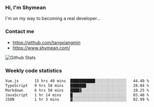 ### Hi, I'm Shymean

I'm on my way to becoming a real developer...

### Contact me

- <https://github.com/tangxiangmin>
- <https://www.shymean.com/>

![Github Stats](https://github-readme-stats.vercel.app/api?username=tangxiangmin&show_icons=true&theme=dark)


###  Weekly code statistics

<!--START_SECTION:waka-->

```txt
Vue.js       15 hrs 49 mins  ███████████░░░░░░░░░░░░░░   44.49 %
TypeScript   9 hrs 58 mins   ███████░░░░░░░░░░░░░░░░░░   28.04 %
Markdown     6 hrs 50 mins   ████▓░░░░░░░░░░░░░░░░░░░░   19.25 %
JavaScript   1 hr 14 mins    █░░░░░░░░░░░░░░░░░░░░░░░░   03.48 %
JSON         1 hr 3 mins     ▓░░░░░░░░░░░░░░░░░░░░░░░░   02.99 %
```

<!--END_SECTION:waka-->